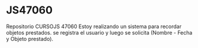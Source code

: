 # JS47060
Repositorio CURSOJS 47060
Estoy realizando un sistema para recordar objetos prestados.
se registra el usuario y luego se solicita (Nombre - Fecha y Objeto prestado).
